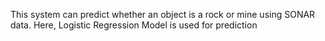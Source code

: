 This system can predict whether an object is a rock or mine using SONAR data. Here, Logistic Regression Model is used for prediction
